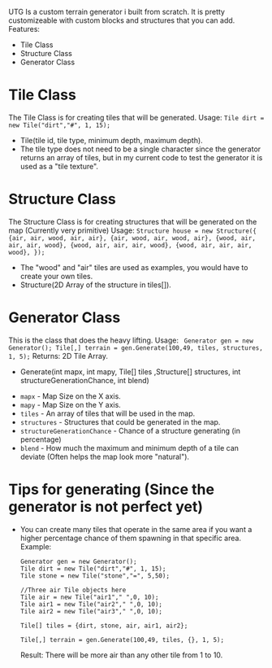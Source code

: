 UTG Is a custom terrain generator i built from scratch. It is pretty customizeable with custom blocks and structures that you can add. 
Features:
  - Tile Class
  - Structure Class
  - Generator Class

# Tile Class
The Tile Class is for creating tiles that will be generated.
Usage: ```Tile dirt = new Tile("dirt","#", 1, 15);```
  *  Tile(tile id, tile type, minimum depth, maximum depth).
  *  The tile type does not need to be a single character since the generator returns an array of tiles, but in my current code to test the generator it is used as a "tile texture".

# Structure Class
The Structure Class is for creating structures that will be generated on the map (Currently very primitive)
Usage: ```Structure house = new Structure({
  {air, air, wood, air, air},
  {air, wood, air, wood, air},
  {wood, air, air, air, wood},
  {wood, air, air, air, wood},
  {wood, air, air, air, wood},
});```
  *  The "wood" and "air" tiles are used as examples, you would have to create your own tiles.
  *  Structure(2D Array of the structure in tiles[]).

# Generator Class
This is the class that does the heavy lifting.
Usage: ```
Generator gen = new Generator();
Tile[,] terrain = gen.Generate(100,49, tiles, structures, 1, 5);```
Returns: 2D Tile Array.
  *  Generate(int mapx, int mapy, Tile[] tiles ,Structure[] structures, int structureGenerationChance, int blend)
  -  `mapx` - Map Size on the X axis.
  -  `mapy` - Map Size on the Y axis.
  -  `tiles` - An array of tiles that will be used in the map.
  -  `structures` - Structures that could be generated in the map.
  -  `structureGenerationChance` - Chance of a structure generating (in percentage)
  -  `blend` - How much the maximum and minimum depth of a tile can deviate (Often helps the map look more "natural").

# Tips for generating (Since the generator is not perfect yet)
  *  You can create many tiles that operate in the same area if you want a higher percentage chance of them spawning in that specific area.
     Example:
     ```
     Generator gen = new Generator();
     Tile dirt = new Tile("dirt","#", 1, 15);
     Tile stone = new Tile("stone","=", 5,50);

     //Three air Tile objects here
     Tile air = new Tile("air1"," ",0, 10);
     Tile air1 = new Tile("air2"," ",0, 10); 
     Tile air2 = new Tile("air3"," ",0, 10);
     
     Tile[] tiles = {dirt, stone, air, air1, air2};

     Tile[,] terrain = gen.Generate(100,49, tiles, {}, 1, 5);
     ```
     Result: There will be more air than any other tile from 1 to 10.
